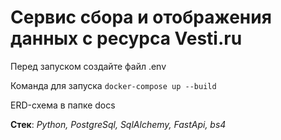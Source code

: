 # Сервис сбора и отображения данных с ресурса Vesti.ru

Перед запуском создайте файл .env

Команда для запуска  `docker-compose up --build` 

ERD-схема в папке docs

**Стек**:
*Python, PostgreSql, SqlAlchemy, FastApi, bs4*

